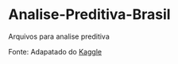 # Analise-Preditiva-Brasil
Arquivos para analise preditiva

Fonte: Adapatado do [Kaggle](https://www.kaggle.com/datasets/ashishkumarjayswal/brasil-real-estate/data?select=Brasile-real-estate)
